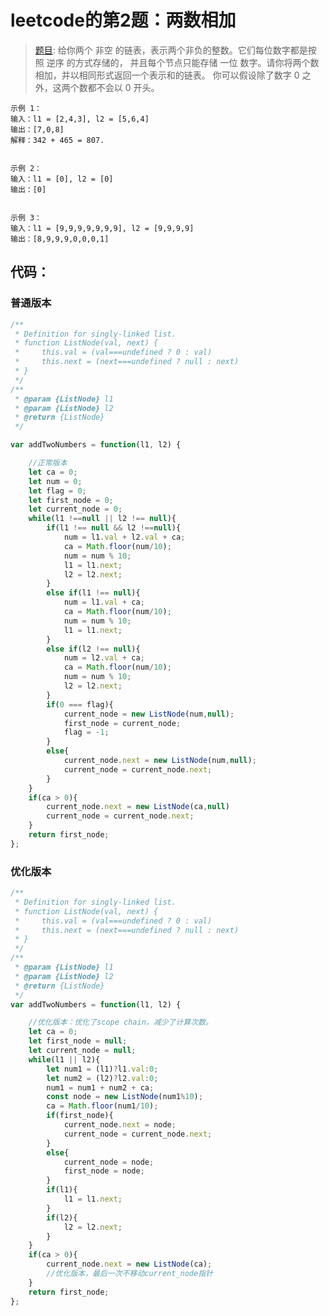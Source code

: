 # leetcode的第2题：两数相加 

> [题目](https://leetcode-cn.com/problems/add-two-numbers/):
> 给你两个 非空 的链表，表示两个非负的整数。它们每位数字都是按照 逆序 的方式存储的，
> 并且每个节点只能存储 一位 数字。请你将两个数相加，并以相同形式返回一个表示和的链表。
> 你可以假设除了数字 0 之外，这两个数都不会以 0 开头。 

    示例 1：
    输入：l1 = [2,4,3], l2 = [5,6,4]
    输出：[7,0,8]
    解释：342 + 465 = 807.  


    示例 2：
    输入：l1 = [0], l2 = [0]
    输出：[0]  


    示例 3：
    输入：l1 = [9,9,9,9,9,9,9], l2 = [9,9,9,9]
    输出：[8,9,9,9,0,0,0,1] 

## 代码：

### 普通版本
``` Javascript
/**
 * Definition for singly-linked list.
 * function ListNode(val, next) {
 *     this.val = (val===undefined ? 0 : val)
 *     this.next = (next===undefined ? null : next)
 * }
 */
/**
 * @param {ListNode} l1
 * @param {ListNode} l2
 * @return {ListNode}
 */

var addTwoNumbers = function(l1, l2) {

    //正常版本
    let ca = 0;
    let num = 0;
    let flag = 0;
    let first_node = 0;
    let current_node = 0;
    while(l1 !==null || l2 !== null){
        if(l1 !== null && l2 !==null){
            num = l1.val + l2.val + ca;
            ca = Math.floor(num/10);
            num = num % 10;
            l1 = l1.next;
            l2 = l2.next;
        }
        else if(l1 !== null){
            num = l1.val + ca;
            ca = Math.floor(num/10);
            num = num % 10;
            l1 = l1.next;
        }
        else if(l2 !== null){
            num = l2.val + ca;
            ca = Math.floor(num/10);
            num = num % 10;
            l2 = l2.next;
        }
        if(0 === flag){
            current_node = new ListNode(num,null);
            first_node = current_node;
            flag = -1;
        }
        else{
            current_node.next = new ListNode(num,null);
            current_node = current_node.next;
        }
    }
    if(ca > 0){
        current_node.next = new ListNode(ca,null)
        current_node = current_node.next;
    }
    return first_node;
};
```
### 优化版本

``` Javascript
/**
 * Definition for singly-linked list.
 * function ListNode(val, next) {
 *     this.val = (val===undefined ? 0 : val)
 *     this.next = (next===undefined ? null : next)
 * }
 */
/**
 * @param {ListNode} l1
 * @param {ListNode} l2
 * @return {ListNode}
 */
var addTwoNumbers = function(l1, l2) {

    //优化版本：优化了scope chain，减少了计算次数。
    let ca = 0;
    let first_node = null;
    let current_node = null;
    while(l1 || l2){
        let num1 = (l1)?l1.val:0;
        let num2 = (l2)?l2.val:0;
        num1 = num1 + num2 + ca;
        const node = new ListNode(num1%10);
        ca = Math.floor(num1/10);
        if(first_node){
            current_node.next = node;
            current_node = current_node.next;
        }
        else{
            current_node = node;
            first_node = node;
        }
        if(l1){
            l1 = l1.next;
        }
        if(l2){
            l2 = l2.next;
        }
    }
    if(ca > 0){
        current_node.next = new ListNode(ca);
        //优化版本，最后一次不移动current_node指针
    }
    return first_node;
};
```

